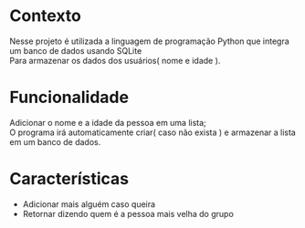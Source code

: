 <h1>Contexto</h1>

Nesse projeto é utilizada a linguagem de programação Python que integra um banco de dados usando SQLite<br>Para armazenar os dados dos usuários( nome e idade ).

<h1>Funcionalidade</h1>

Adicionar o nome e a idade da pessoa em uma lista;<br> O programa irá automaticamente criar( caso não exista ) e armazenar a lista em um banco de dados.

<h1>Características</h1>

<ul>
  <li>Adicionar mais alguém caso queira</li>
  <li>Retornar dizendo quem é a pessoa mais velha do grupo</li>
</ul>
